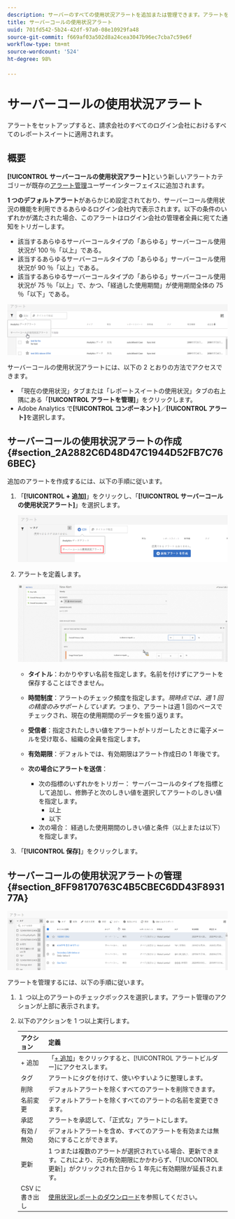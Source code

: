 ```yaml
---
description: サーバーのすべての使用状況アラートを追加または管理できます。アラートをセットアップすると、請求会社のすべてのログイン会社におけるすべてのレポートスイートに適用されます。
title: サーバーコールの使用状況アラート
uuid: 701fd542-5b24-42df-97a0-08e10929fa48
source-git-commit: f669af03a502d8a24cea3047b96ec7cba7c59e6f
workflow-type: tm+mt
source-wordcount: '524'
ht-degree: 98%

---
```



# サーバーコールの使用状況アラート

アラートをセットアップすると、請求会社のすべてのログイン会社におけるすべてのレポートスイートに適用されます。

## 概要

**[!UICONTROL サーバーコールの使用状況アラート]**&#x200B;という新しいアラートカテゴリーが既存の[アラート管理](https://experienceleague.adobe.com/docs/analytics/analyze/analysis-workspace/virtual-analyst/intelligent-alerts/intellligent-alerts.html)ユーザーインターフェイスに追加されます。

**1 つのデフォルトアラート**&#x200B;があらかじめ設定されており、サーバーコール使用状況の機能を利用できるあらゆるログイン会社内で表示されます。以下の条件のいずれかが満たされた場合、このアラートはログイン会社の管理者全員に宛てた通知をトリガーします。

* 該当するあらゆるサーバーコールタイプの「あらゆる」サーバーコール使用状況が 100 ％「以上」である。
* 該当するあらゆるサーバーコールタイプの「あらゆる」サーバーコール使用状況が 90 ％「以上」である。
* 該当するあらゆるサーバーコールタイプの「あらゆる」サーバーコール使用状況が 75 ％「以上」で、かつ、「経過した使用期間」が使用期間全体の 75 ％「以下」である。

![](assets/alerts.png)

サーバーコールの使用状況アラートには、以下の 2 とおりの方法でアクセスできます。

* 「現在の使用状況」タブまたは「レポートスイートの使用状況」タブの右上隅にある「**[!UICONTROL アラートを管理]**」をクリックします。
* Adobe Analytics で&#x200B;**[!UICONTROL コンポーネント]**／**[!UICONTROL アラート]**&#x200B;を選択します。

## サーバーコールの使用状況アラートの作成 {#section_2A2882C6D48D47C1944D52FB7C766BEC}

追加のアラートを作成するには、以下の手順に従います。

1. 「**[!UICONTROL + 追加]**」をクリックし、「**[!UICONTROL サーバーコールの使用状況アラート]**」を選択します。

   ![](assets/server_call_alert.png)

1. アラートを定義します。

   ![](assets/sc_alert.png)

   * **タイトル**：わかりやすい名前を指定します。名前を付けずにアラートを保存することはできません。
   * **時間制度**：アラートのチェック頻度を指定します。*現時点では、週 1 回の精度のみサポートしています。*&#x200B;つまり、アラートは週 1 回のペースでチェックされ、現在の使用期間のデータを振り返ります。
   * **受信者**：指定されたしきい値をアラートがトリガーしたときに電子メールを受け取る、組織の全員を指定します。
   * **有効期限**：デフォルトでは、有効期限はアラート作成日の 1 年後です。
   * **次の場合にアラートを送信**：

      * 次の指標のいずれかをトリガー：
サーバーコールのタイプを指標として追加し、修飾子と次のしきい値を選択してアラートのしきい値を指定します。
         * 以上
         * 以下
      * 次の場合：
経過した使用期間のしきい値と条件（以上または以下）を指定します。

1. 「**[!UICONTROL 保存]**」をクリックします。

## サーバーコールの使用状況アラートの管理 {#section_8FF98170763C4B5CBEC6DD43F893177A}

![](assets/alert_mgmt.png)

アラートを管理するには、以下の手順に従います。

1. １ つ以上のアラートのチェックボックスを選択します。アラート管理のアクションが上部に表示されます。
1. 以下のアクションを 1 つ以上実行します。

   | アクション | 定義 |
   |--- |--- |
   | + 追加 | 「[+ 追加](/help/admin/c-server-call-usage/scu-alerts.md)」をクリックすると、[!UICONTROL アラートビルダー]にアクセスします。 |
   | タグ | アラートにタグを付けて、使いやすいように整理します。 |
   | 削除 | デフォルトアラートを除くすべてのアラートを削除できます。 |
   | 名前変更 | デフォルトアラートを除くすべてのアラートの名前を変更できます。 |
   | 承認 | アラートを承認して、「正式な」アラートにします。 |
   | 有効 / 無効 | デフォルトアラートを含め、すべてのアラートを有効または無効にすることができます。 |
   | 更新 | 1 つまたは複数のアラートが選択されている場合、更新できます。これにより、元の有効期限にかかわらず、「[!UICONTROL 更新]」がクリックされた日から 1 年先に有効期限が延長されます。 |
   | CSV に書き出し | [使用状況レポートのダウンロード](/help/admin/c-server-call-usage/report-suite-usage.md)を参照してください。 |

